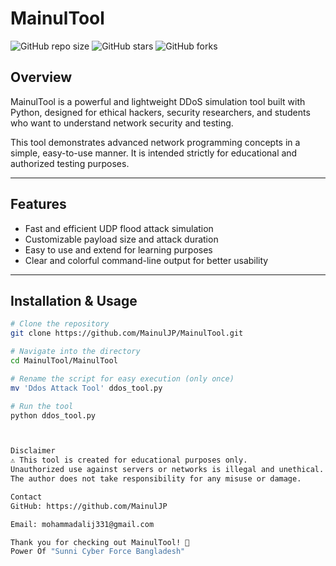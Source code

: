 # MainulTool

![GitHub repo size](https://img.shields.io/github/repo-size/MainulJP/MainulTool)
![GitHub stars](https://img.shields.io/github/stars/MainulJP/MainulTool?style=social)
![GitHub forks](https://img.shields.io/github/forks/MainulJP/MainulTool?style=social)

## Overview

MainulTool is a powerful and lightweight DDoS simulation tool built with Python, designed for ethical hackers, security researchers, and students who want to understand network security and testing.

This tool demonstrates advanced network programming concepts in a simple, easy-to-use manner. It is intended strictly for educational and authorized testing purposes.

---

## Features

- Fast and efficient UDP flood attack simulation
- Customizable payload size and attack duration
- Easy to use and extend for learning purposes
- Clear and colorful command-line output for better usability

---

## Installation & Usage

```bash
# Clone the repository
git clone https://github.com/MainulJP/MainulTool.git

# Navigate into the directory
cd MainulTool/MainulTool

# Rename the script for easy execution (only once)
mv 'Ddos Attack Tool' ddos_tool.py

# Run the tool
python ddos_tool.py



Disclaimer
⚠️ This tool is created for educational purposes only.
Unauthorized use against servers or networks is illegal and unethical.
The author does not take responsibility for any misuse or damage.

Contact
GitHub: https://github.com/MainulJP

Email: mohammadalij331@gmail.com

Thank you for checking out MainulTool! 🙌
Power Of "Sunni Cyber Force Bangladesh"
